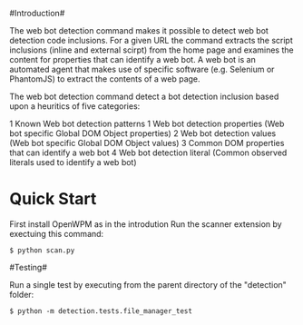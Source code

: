 #Introduction#

The web bot detection command makes it possible to detect web bot detection code inclusions. For a given
URL the command extracts the script inclusions (inline and external scirpt) from the home page and examines
the content for properties that can identify a web bot.
A web bot is an automated agent that makes use of specific software (e.g. Selenium or PhantomJS) to extract the contents of a web page.

The web bot detection command detect a bot detection inclusion based upon a heuritics of five categories:

1 Known Web bot detection patterns
1 Web bot detection properties (Web bot specific Global DOM Object properties)
2 Web bot detection values (Web bot specific Global DOM Object values)
3 Common DOM properties that can identify a web bot
4 Web bot detection literal (Common observed literals used to identify a web bot)


# Quick Start # 
First install OpenWPM as in the introdution
Run the scanner extension by exectuing this command:

	$ python scan.py


#Testing#

Run a single test by executing from the parent directory of the "detection" folder:

    $ python -m detection.tests.file_manager_test
